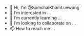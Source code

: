 - 👋 Hi, I’m @SomchaiKhamLuewong
- 👀 I’m interested in ...
- 🌱 I’m currently learning ...
- 💞️ I’m looking to collaborate on ...
- 📫 How to reach me ...

<!---
SomchaiKhamLuewong/SomchaiKhamLuewong is a ✨ special ✨ repository because its `README.md` (this file) appears on your GitHub profile.
You can click the Preview link to take a look at your changes.
--->
